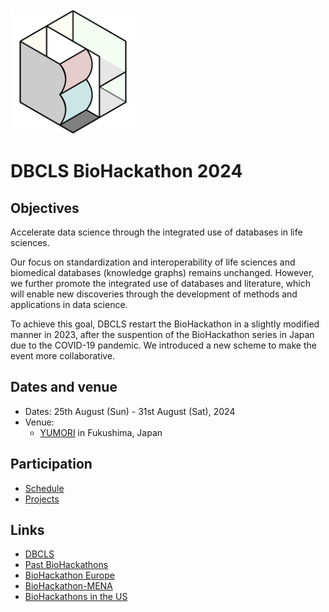 <img src="./images/bh-logo.png" width="200">

# DBCLS BioHackathon 2024

## Objectives

Accelerate data science through the integrated use of databases in life sciences.

Our focus on standardization and interoperability of life sciences and biomedical databases (knowledge graphs) remains unchanged. However, we further promote the integrated use of databases and literature, which will enable new discoveries through the development of methods and applications in data science.

To achieve this goal, DBCLS restart the BioHackathon in a slightly modified manner in 2023, after the suspention of the BioHackathon series in Japan due to the COVID-19 pandemic. We introduced a new scheme to make the event more collaborative.

## Dates and venue

- Dates: 25th August (Sun) - 31st August (Sat), 2024
- Venue:
  - [YUMORI](https://yumori-hostel.jp/en/access/) in Fukushima, Japan

## Participation

- [Schedule](https://github.com/dbcls/bh24/wiki/Schedule)
- [Projects](https://github.com/dbcls/bh24/wiki/Projects)

<!--
## History of BioHackathon

A long time ago in a galaxy far, far away..

See [biohackathon.org](http://biohackathon.org/).
-->

## Links

- [DBCLS](https://dbcls.rois.ac.jp/)
- [Past BioHackathons](http://biohackathon.org/)
- [BioHackathon Europe](https://biohackathon-europe.org/)
- [BioHackathon-MENA](https://github.com/biohackathon-mena)
- [BioHackathons in the US](https://biohackathons.github.io/)
